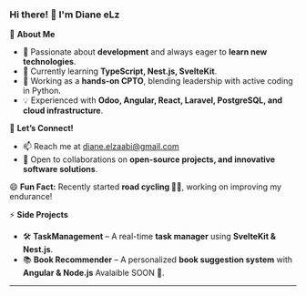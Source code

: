 ### Hi there! 👋 I'm Diane eLz

🚀 **About Me**
- 👀 Passionate about **development** and always eager to **learn new technologies**.
- 🌱 Currently learning **TypeScript, Nest.js, SvelteKit**.
- 💼 Working as a **hands-on CPTO**, blending leadership with active coding in Python.
- 💡 Experienced with **Odoo, Angular, React, Laravel, PostgreSQL, and cloud infrastructure**.

💬 **Let’s Connect!**
- 📫 Reach me at diane.elzaabi@gmail.com
- 💞️ Open to collaborations on **open-source projects, and innovative software solutions**.

😄 **Fun Fact:** Recently started **road cycling 🚴‍♂️**, working on improving my endurance!

⚡ **Side Projects**
- 🛠 **TaskManagement** – A real-time **task manager** using **SvelteKit & Nest.js**.
- 📚 **Book Recommender** – A personalized **book suggestion system** with **Angular & Node.js** Avalaible SOON 👀.

---

